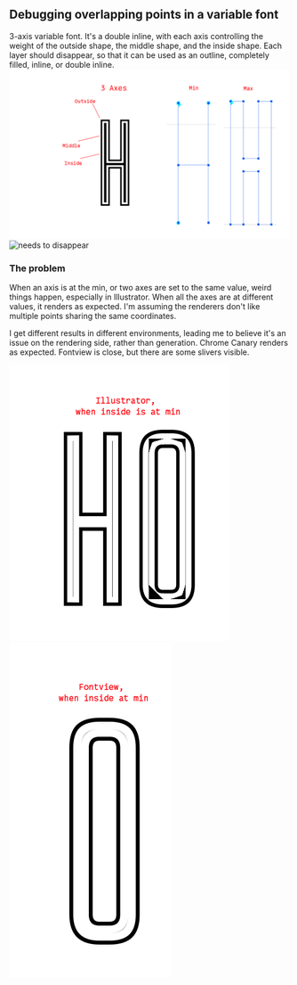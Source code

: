 ## Debugging overlapping points in a variable font

3-axis variable font. It's a double inline, with each axis controlling the weight of the outside shape, the middle shape, and the inside shape. Each layer should disappear, so that it can be used as an outline, completely filled, inline, or double inline.
![3-axis](/images/axis-description.png)
![needs to disappear](/images/need-to-disappear)


### The problem
When an axis is at the min, or two axes are set to the same value, weird things happen, especially in Illustrator. When all the axes are at different values, it renders as expected. I'm assuming the renderers don't like multiple points sharing the same coordinates.  

I get different results in different environments, leading me to believe it's an issue on the rendering side, rather than generation. Chrome Canary renders as expected. Fontview is close, but there are some slivers visible. 

![Illustrator](/images/illustrator.png)
![Illustrator](/images/fontview.png)
